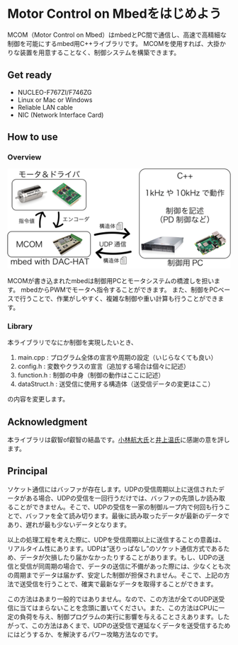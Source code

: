 # Motor Control on Mbedをはじめよう

MCOM（Motor Control on Mbed）はmbedとPC間で通信し、高速で高精細な制御を可能にするmbed用C++ライブラリです。
MCOMを使用すれば、大掛かりな装置を用意することなく、制御システムを構築できます。

## Get ready

- NUCLEO-F767ZI/F746ZG
- Linux or Mac or Windows
- Reliable LAN cable
- NIC (Network Interface Card)

## How to use

### Overview

![MCOM_System.png](doc/MCOM_System_jp.png)

MCOMが書き込まれたmbedは制御用PCとモータシステムの橋渡しを担います。
mbedからPWMでモータへ指令することができます。
また、制御をPCベースで行うことで、作業がしやすく、複雑な制御や重い計算も行うことができます。

### Library

本ライブラリでなにか制御を実現したいとき、

1. main.cpp : プログラム全体の宣言や周期の設定（いじらなくても良い）
2. config.h : 変数やクラスの宣言（追加する場合は個々に記述）
3. function.h : 制御の中身（制御の動作はここに記述）
4. dataStruct.h : 送受信に使用する構造体（送受信データの変更はここ）

の内容を変更します。

## Acknowledgment

本ライブラリは叡智of叡智の結晶です。[小林航大氏](https://github.com/orgs/crl-tdu/people/CRL-Kobayashi)と[井上温氏](https://github.com/ji1xcn)に感謝の意を評します。

## Principal

ソケット通信にはバッファが存在します。UDPの受信周期以上に送信されたデータがある場合、UDPの受信を一回行うだけでは、バッファの先頭しか読み取ることができません。そこで、UDPの受信を一家の制御ループ内で何回も行うことで、バッファを全て読み切ります。最後に読み取ったデータが最新のデータであり、遅れが最も少ないデータとなります。

以上の処理工程を考えた際に、UDPを受信周期以上に送信することの意義は、リアルタイム性にあります。UDPは”送りっぱなし”のソケット通信方式であるため、データが欠損したり届かなかったりすることがあります。もし、UDPの送信と受信が同周期の場合で、データの送信に不備があった際には、少なくとも次の周期までデータは届かず、安定した制御が担保されません。そこで、上記の方法で送受信を行うことで、確実で最新なデータを取得することができます。

この方法はあまり一般的ではありません。なので、この方法が全てのUDP送受信に当てはまらないことを念頭に置いてください。また、この方法はCPUに一定の負荷を与え、制御プログラムの実行に影響を与えることさえあります。したがって、この方法はあくまで、UDPの送受信で遅延なくデータを送受信するためにはどうするか、を解決するパワー攻略方法なのです。